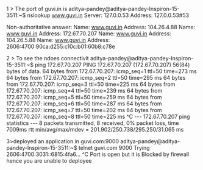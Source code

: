 
1 > The port of guvi.in is 
aditya-pandey@aditya-pandey-Inspiron-15-3511:~$ nslookup www.guvi.in
Server:		127.0.0.53
Address:	127.0.0.53#53

Non-authoritative answer:
Name:	www.guvi.in
Address: 104.26.4.88
Name:	www.guvi.in
Address: 172.67.70.207
Name:	www.guvi.in
Address: 104.26.5.88
Name:	www.guvi.in
Address: 2606:4700:90ca:d255:c10c:b01:60b8:c78e


2 > To see the ndoes connectivit 
  aditya-pandey@aditya-pandey-Inspiron-15-3511:~$ ping 172.67.70.207
  PING 172.67.70.207 (172.67.70.207) 56(84) bytes of data.
  64 bytes from 172.67.70.207: icmp_seq=1 ttl=50 time=273 ms
  64 bytes from 172.67.70.207: icmp_seq=2 ttl=50 time=295 ms
  64 bytes from 172.67.70.207: icmp_seq=3 ttl=50 time=225 ms
  64 bytes from 172.67.70.207: icmp_seq=4 ttl=50 time=239 ms
  64 bytes from 172.67.70.207: icmp_seq=5 ttl=50 time=259 ms
  64 bytes from 172.67.70.207: icmp_seq=6 ttl=50 time=287 ms
  64 bytes from 172.67.70.207: icmp_seq=7 ttl=50 time=202 ms
  64 bytes from 172.67.70.207: icmp_seq=8 ttl=50 time=225 ms
  ^C
  --- 172.67.70.207 ping statistics ---
  8 packets transmitted, 8 received, 0% packet loss, time 7009ms
  rtt min/avg/max/mdev = 201.902/250.738/295.250/31.065 ms



  3>deployed an application in guvi.com:9000
    aditya-pandey@aditya-pandey-Inspiron-15-3511:~$ telnet guvi.com 9000
    Trying 2606:4700:3031::6815:4fa6...
    ^C
    Port is open but it is Blocked by firewall hence you are unable to deployee


  
    
